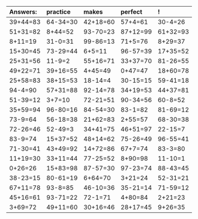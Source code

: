 | Answers: | practice | makes | perfect | ! |
| :--- | :--- | :--- | :--- | :--- |
| 39+44=83 | 64-34=30 | 42+18=60 | 57+4=61 | 30-4=26 | 
| 51+31=82 | 8+44=52 | 93-70=23 | 87+12=99 | 61+32=93 | 
| 8+11=19 | 31-0=31 | 99-86=13 | 71+5=76 | 8+29=37 | 
| 15+30=45 | 73-29=44 | 6+5=11 | 96-57=39 | 17+35=52 | 
| 25+31=56 | 11-9=2 | 55+16=71 | 33+37=70 | 81-26=55 | 
| 49+22=71 | 39+16=55 | 4+45=49 | 0+47=47 | 18+60=78 | 
| 25+58=83 | 38+15=53 | 18-14=4 | 30-15=15 | 59-41=18 | 
| 94-4=90 | 57+31=88 | 92-14=78 | 34+19=53 | 44+37=81 | 
| 51-39=12 | 3+7=10 | 72-21=51 | 90-34=56 | 60-8=52 | 
| 35+59=94 | 96-80=16 | 84-54=30 | 83-1=82 | 81-69=12 | 
| 73-9=64 | 56-18=38 | 21+62=83 | 2+55=57 | 68-30=38 | 
| 72-26=46 | 52-49=3 | 34+41=75 | 46+51=97 | 22-15=7 | 
| 83-9=74 | 15+37=52 | 48+14=62 | 75-26=49 | 96-55=41 | 
| 71-30=41 | 43+49=92 | 14+72=86 | 67+7=74 | 83-3=80 | 
| 11+19=30 | 33+11=44 | 77-25=52 | 8+90=98 | 11-10=1 | 
| 0+26=26 | 15+83=98 | 87-57=30 | 97-23=74 | 88-43=45 | 
| 38-23=15 | 80-61=19 | 6+64=70 | 3+21=24 | 52-31=21 | 
| 67+11=78 | 93-8=85 | 46-10=36 | 35-21=14 | 71-59=12 | 
| 45+16=61 | 93-71=22 | 72-1=71 | 4+80=84 | 2+21=23 | 
| 3+69=72 | 49+11=60 | 30+16=46 | 28+17=45 | 9+26=35 | 
